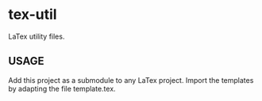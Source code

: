 tex-util
========

LaTex utility files.

USAGE
-----
Add this project as a submodule to any LaTex project. Import the templates
by adapting the file template.tex.
